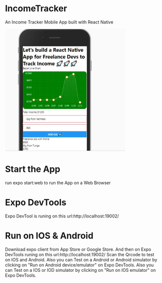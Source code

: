 # IncomeTracker
An Income Tracker Mobile App built with React Native

<img src="https://github.com/richardiyama/IncomeTracker/blob/master/assets/income.JPG" height="400" />

# Start the App
run expo start:web to run the App on a Web Browser

# Expo DevTools
Expo DevTool is runing on this url:http://localhost:19002/

# Run on IOS & Android
Download expo client from App Store or Google Store.
And then on Expo DevTools runing on this url:http://localhost:19002/
Scan the Qrcode to test on IOS and Android.
Also you can Test on a Android or Android simulator by clicking on "Run on Android device/emulator" on Expo DevTools.
Also you can Test on a IOS or IOD simulator by clicking on "Run on IOS emulator" on Expo DevTools.


